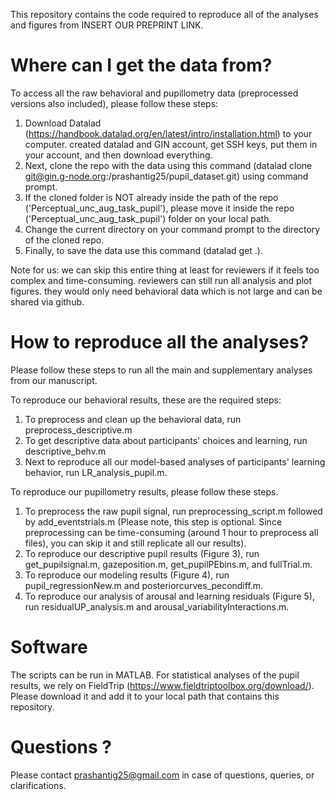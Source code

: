 This repository contains the code required to reproduce all of the analyses and figures from INSERT OUR PREPRINT LINK.

# Where can I get the data from?

To access all the raw behavioral and pupillometry data (preprocessed versions also included), please follow these steps:

1. Download Datalad (https://handbook.datalad.org/en/latest/intro/installation.html) to your computer.
created datalad and GIN account, get SSH keys, put them in your account, and then download everything. 
2. Next, clone the repo with the data using this command (datalad clone git@gin.g-node.org:/prashantig25/pupil_dataset.git) using command prompt. 
3. If the cloned folder is NOT already inside the path of the repo ('Perceptual_unc_aug_task_pupil'), please move it inside the repo ('Perceptual_unc_aug_task_pupil') folder on your local path.
4. Change the current directory on your command prompt to the directory of the cloned repo.
5. Finally, to save the data use this command (datalad get .).

Note for us: we can skip this entire thing at least for reviewers if it feels too complex and time-consuming. reviewers can still run all analysis and plot figures. they would only need behavioral data which is not large and can be shared via github.

# How to reproduce all the analyses?

Please follow these steps to run all the main and supplementary analyses from our manuscript. 

To reproduce our behavioral results, these are the required steps:
1. To preprocess and clean up the behavioral data, run preprocess_descriptive.m 
2. To get descriptive data about participants' choices and learning, run descriptive_behv.m
3. Next to reproduce all our model-based analyses of participants' learning behavior, run LR_analysis_pupil.m.

To reproduce our pupillometry results, please follow these steps. 

1. To preprocess the raw pupil signal, run preprocessing_script.m followed by add_eventstrials.m (Please note, this step is optional. Since preprocessing can be time-consuming (around 1 hour to preprocess all files), you can skip it and still replicate all our results).
2. To reproduce our descriptive pupil results (Figure 3), run get_pupilsignal.m, gazeposition.m, get_pupilPEbins.m, and fullTrial.m. 
3. To reproduce our modeling results (Figure 4), run pupil_regressionNew.m and posteriorcurves_pecondiff.m.
4. To reproduce our analysis of arousal and learning residuals (Figure 5), run residualUP_analysis.m and arousal_variabilityInteractions.m.

# Software

The scripts can be run in MATLAB. For statistical analyses of the pupil results, we rely on FieldTrip (https://www.fieldtriptoolbox.org/download/). Please download it and add it to your local path that contains this repository. 

# Questions ?

Please contact prashantig25@gmail.com in case of questions, queries, or clarifications. 
